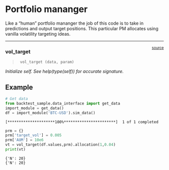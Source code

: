 # Portfolio mananger


<!-- WARNING: THIS FILE WAS AUTOGENERATED! DO NOT EDIT! -->

Like a “human” portfolio mananger the job of this code is to take in
predictions and output target positions. This particular PM allocates
using vanilla volatility targeting ideas.

------------------------------------------------------------------------

<a
href="https://github.com/silvaac/backtest_sample/blob/main/backtest_sample/pm/vol_target.py#L11"
target="_blank" style="float:right; font-size:smaller">source</a>

### vol_target

>      vol_target (data, param)

*Initialize self. See help(type(self)) for accurate signature.*

## Example

``` python
# Get data
from backtest_sample.data_interface import get_data
import_module = get_data()
df = import_module('BTC-USD').sim_data()
```

    [*********************100%***********************]  1 of 1 completed

``` python
prm = {}
prm['target_vol'] = 0.005
prm['AUM'] = 10e6
vt = vol_target(df.values,prm).allocation(1,0.04)
print(vt)
```

    {'N': 20}
    {'N': 20}
